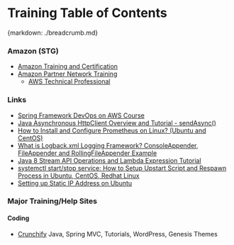 # Training Table of Contents
{markdown: ./breadcrumb.md}

### Amazon (STG)
* [Amazon Training and Certification](https://www.aws.training/Account/SessionTimedOut?returnUrl=https%3A%2F%2Fwww.aws.training%2F)
* [Amazon Partner Network Training](https://www.aws.training/PartnerTraining)
    * [AWS Technical Professional](https://www.aws.training/Details/Curriculum?id=45423)
    
### Links

* [Spring Framework DevOps on AWS Course](Udemy%20-%20Spring%20Framework%20DevOps%20on%20AWS.md) 
* [Java Asynchronous HttpClient Overview and Tutorial - sendAsync()](https://crunchify.com/java-asynchronous-httpclient-overview-and-tutorial-sendasync/)
* [How to Install and Configure Prometheus on Linux? (Ubuntu and CentOS)](https://crunchify.com/how-to-install-and-configure-prometheus-on-linux-ubuntu-and-centos/)
* [What is Logback.xml Logging Framework? ConsoleAppender, FileAppender and RollingFileAppender Example](https://crunchify.com/what-is-logback-xml-logging-framework-consoleappender-fileappender-and-rollingfileappender-example/)
* [Java 8 Stream API Operations and Lambda Expression Tutorial](https://crunchify.com/java-8-stream-operations-and-lambda-expression-tutorial/)
* [systemctl start/stop service: How to Setup Upstart Script and Respawn Process in Ubuntu, CentOS, Redhat Linux](https://crunchify.com/systemd-upstart-respawn-process-linux-os/)
* [Setting up Static IP Address on Ubuntu](SettingUpStaticIPAddressOnUbuntu.md)

### Major Training/Help Sites
#### Coding
* [Crunchify](https://crunchify.com/) Java, Spring MVC, Tutorials, WordPress, Genesis Themes

